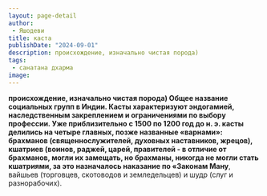 ```yaml
---
layout: page-detail
author:
 - Яшодеви
title: каста
publishDate: "2024-09-01"
description: происхождение, изначально чистая порода)
tags:
 - санатана дхарма
image: 
---
```


__происхождение, изначально чистая порода)
Общее название социальных групп в Индии. Касты характеризуют эндогамией, наследственным закреплением и ограничениями по выбору профессии. Уже приблизительно с 1500 по 1200 год до н. э. касты делились на четыре главных, позже названные «варнами»: брахманов (священнослужителей, духовных наставников, жрецов), кшатриев (воинов, раджей, царей, правителей - в отличие от брахманов, могли их замещать, но брахманы, никогда не могли стать кшатриями, за это назначалось наказание по «Законам Ману__, вайшьев (торговцев, скотоводов и земледельцев) и шудр (слуг и разнорабочих).

